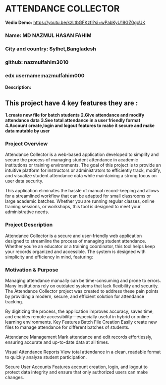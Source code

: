 # ATTENDANCE COLLECTOR

**Vedio Demo:** https://youtu.be/kzLtbGFKzfI?si=wPabKyU18GZ0gcUK
### Name: MD NAZMUL HASAN FAHIM
### City and country: Sylhet,Bangladesh
### github: nazmulfahim3010
### edx username:nazmulfahim000
 #### Description:
## This project have 4 key features they are :
   **1.create new file for batch students**
   **2.Give attendance and modify attendance data**
   **3.See total attendance in a user friendly format**
   **4.Account create,login and logout features to make it secure and make data mutable by user**


### Project Overview
Attendance Collector is a web-based application developed to simplify and secure the process of managing student attendance in academic institutions or training environments. The goal of this project is to provide an intuitive platform for instructors or administrators to efficiently track, modify, and visualize student attendance data while maintaining a strong focus on user data security.

This application eliminates the hassle of manual record-keeping and allows for a streamlined workflow that can be adapted for small classrooms or large academic batches. Whether you are running regular classes, online training sessions, or workshops, this tool is designed to meet your administrative needs.
  ### Project Description
Attendance Collector is a secure and user-friendly web application designed to streamline the process of managing student attendance. Whether you're an educator or a training coordinator, this tool helps keep your records organized and accessible. The system is designed with simplicity and efficiency in mind, featuring:
### Motivation & Purpose
Managing attendance manually can be time-consuming and prone to errors. Many institutions rely on outdated systems that lack flexibility and security. The Attendance Collector project was created to address these pain points by providing a modern, secure, and efficient solution for attendance tracking.

By digitizing the process, the application improves accuracy, saves time, and enables remote accessibility—especially useful in hybrid or online learning environments.
 Key Features
Batch File Creation
Easily create new files to manage attendance for different batches of students.

Attendance Management
Mark attendance and edit records effortlessly, ensuring accurate and up-to-date data at all times.

Visual Attendance Reports
View total attendance in a clean, readable format to quickly analyze student participation.

Secure User Accounts
Features account creation, login, and logout to protect data integrity and ensure that only authorized users can make changes.
